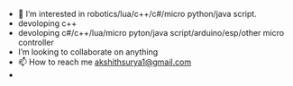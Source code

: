 - 👀 I’m interested in robotics/lua/c++/c#/micro python/java script.
- devoloping c++
- devoloping c#/c++/lua/micro pyton/java script/arduino/esp/other micro controller
-  I’m looking to collaborate on anything
- 📫 How to reach me akshithsurya1@gmail.com
- 

<!---
Akshithsurya/Akshithsurya is a ✨ special ✨ repository because its `README.md` (this file) appears on your GitHub profile.
You can click the Preview link to take a look at your changes.
--->
